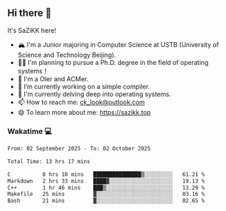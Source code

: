 ## Hi there 👋

It's SaZiKK here!

- 🏔️ I'm a Junior majoring in Computer Science  at USTB (University of Science and Technology Beijing).
- 🧑‍🎓 I'm planning to pursue a Ph.D. degree in the field of operating systems！
- 🚀 I'm a OIer and ACMer.
- 🔭 I’m currently working on a simple compiler.
- 🌱 I'm currently delving deep into operating systems.
- 📫 How to reach me: ck_look@outlook.com
- 😄 To learn more about me: https://sazikk.top

  
<!--
**SaZiKK/SaZiKK** is a ✨ _special_ ✨ repository because its `README.md` (this file) appears on your GitHub profile.

Here are some ideas to get you started:

- 🔭 I’m currently working on ...
- 🌱 I’m currently learning ...
- 👯 I’m looking to collaborate on ...
- 🤔 I’m looking for help with ...
- 💬 Ask me about ...
- 📫 How to reach me: ...
- 😄 Pronouns: ...
- ⚡ Fun fact: ...
-->

### Wakatime 💻

<!--START_SECTION:waka-->

```txt
From: 02 September 2025 - To: 02 October 2025

Total Time: 13 hrs 17 mins

C          8 hrs 10 mins   ███████████████▒░░░░░░░░░   61.21 %
Markdown   2 hrs 33 mins   ████▓░░░░░░░░░░░░░░░░░░░░   19.13 %
C++        1 hr 46 mins    ███▒░░░░░░░░░░░░░░░░░░░░░   13.29 %
Makefile   25 mins         ▓░░░░░░░░░░░░░░░░░░░░░░░░   03.16 %
Bash       21 mins         ▓░░░░░░░░░░░░░░░░░░░░░░░░   02.65 %
```

<!--END_SECTION:waka-->
